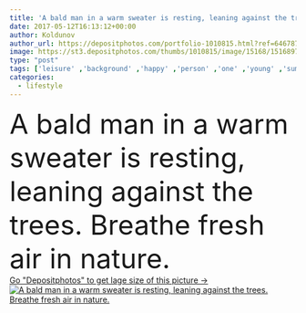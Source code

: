 ```yaml
---
title: 'A bald man in a warm sweater is resting, leaning against the trees'
date: 2017-05-12T16:13:12+00:00
author: Koldunov
author_url: https://depositphotos.com/portfolio-1010815.html?ref=64678756
image: https://st3.depositphotos.com/thumbs/1010815/image/15168/151689796/api_thumb_450.jpg?forcejpeg=true
type: "post"
tags: ['leisure' ,'background' ,'happy' ,'person' ,'one' ,'young' ,'summer' ,'people' ,'park' ,'outdoors' ,'spring' ,'fresh' ,'portrait' ,'caucasian' ,'air' ,'close' ,'natural' ,'tree' ,'male' ,'face' ,'eyes' ,'Men' ,'meditation' ,'relax' ,'smart' ,'forest' ,'lifestyle' ,'wood' ,'loneliness' ,'sexy' ,'alone' ,'sweater' ,'handsome' ,'mature' ,'bald' ,'confident' ,'unshaven' ,'breathe' ,'greens' ,'brutal' ]
categories: 
  - lifestyle
---
```

<div aling="center">
            <font size="60"> A bald man in a warm sweater is resting, leaning against the trees. Breathe fresh air in nature.</font>   
</div>
<div>
    <a href='https://st3.depositphotos.com/thumbs/1010815/image/15168/151689796/api_thumb_450.jpg?forcejpeg=true?ref=64678756' target=_blank > Go "Depositphotos" to get lage size of this picture ->
        <img href='https://st3.depositphotos.com/thumbs/1010815/image/15168/151689796/api_thumb_450.jpg?forcejpeg=true?ref=64678756' src='https://st3.depositphotos.com/1010815/15168/i/950/depositphotos_151689796-stock-photo-a-bald-man-in-a.jpg?forcejpeg=true' alt='A bald man in a warm sweater is resting, leaning against the trees. Breathe fresh air in nature.' >
    </a>
</div>
